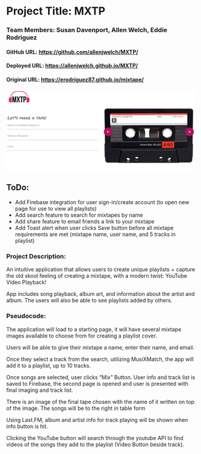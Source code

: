 # Project Title:  MXTP

### Team Members:  Susan Davenport, Allen Welch, Eddie Rodriguez

#### GitHub URL:  https://github.com/allenjwelch/MXTP/
#### Deployed URL: https://allenjwelch.github.io/MXTP/
#### Original URL:  https://erodriguez87.github.io/mixtape/

![title image](assets/images/title.PNG)

## ToDo:
- Add Firebase integration for user sign-in/create account (to open new page for use to view all playlists)
- Add search feature to search for mixtapes by name
- Add share feature to email friends a link to your mixtape
- Add Toast alert when user clicks Save button before all mixtape requirements are met (mixtape name, user name, and 5 tracks in playlist)

### Project Description:
An intuitive application that allows users to create unique playlists + capture the old skool feeling of creating a mixtape, with a modern twist: YouTube Video Playback!

App includes song playback, album art, and information about the artist and album. The users will also be able to see playlists added by others. 

### Pseudocode:
The application will load to a starting page, it will have several mixtape images available to choose from for creating a playlist cover.

Users will be able to give their mixtape a name, enter their name, and email.

Once they select a track from the search, utilizing MusiXMatch, the app will add it to a playlist, up to 10 tracks.

Once songs are selected, user clicks “Mix” Button. User info and track list is saved to Firebase, the second page is opened and user is presented with final imaging and track list.

There is an image of the final tape chosen with the name of it written on top of the image. The songs will be to the right in table form

Using Last.FM, album and artist info for track playing will be shown when info button is hit. 

Clicking the YouTube button will search through the youtube API to find videos of the songs they add to the playlist (Video Button beside track).
